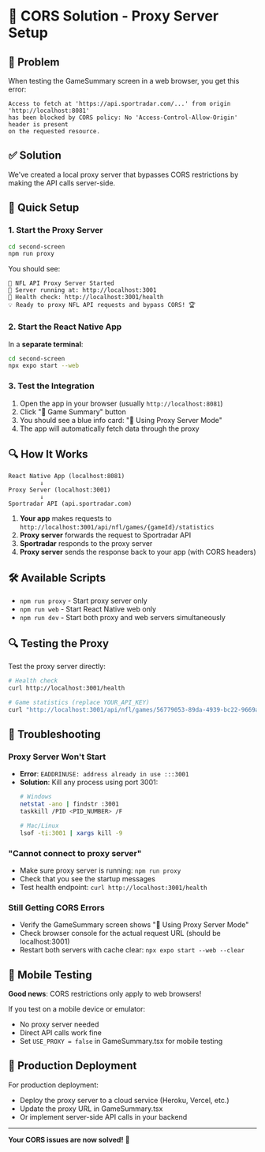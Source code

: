 # 🔧 CORS Solution - Proxy Server Setup

## 🚨 Problem
When testing the GameSummary screen in a web browser, you get this error:
```
Access to fetch at 'https://api.sportradar.com/...' from origin 'http://localhost:8081' 
has been blocked by CORS policy: No 'Access-Control-Allow-Origin' header is present 
on the requested resource.
```

## ✅ Solution
We've created a local proxy server that bypasses CORS restrictions by making the API calls server-side.

## 🚀 Quick Setup

### 1. Start the Proxy Server
```bash
cd second-screen
npm run proxy
```

You should see:
```
🚀 NFL API Proxy Server Started
📍 Server running at: http://localhost:3001
🏥 Health check: http://localhost:3001/health
💡 Ready to proxy NFL API requests and bypass CORS! 🏆
```

### 2. Start the React Native App
In a **separate terminal**:
```bash
cd second-screen
npx expo start --web
```

### 3. Test the Integration
1. Open the app in your browser (usually `http://localhost:8081`)
2. Click "🏈 Game Summary" button
3. You should see a blue info card: "🔄 Using Proxy Server Mode"
4. The app will automatically fetch data through the proxy

## 🔍 How It Works

```
React Native App (localhost:8081)
         ↓
Proxy Server (localhost:3001)
         ↓
Sportradar API (api.sportradar.com)
```

1. **Your app** makes requests to `http://localhost:3001/api/nfl/games/{gameId}/statistics`
2. **Proxy server** forwards the request to Sportradar API
3. **Sportradar** responds to the proxy server
4. **Proxy server** sends the response back to your app (with CORS headers)

## 🛠️ Available Scripts

- `npm run proxy` - Start proxy server only
- `npm run web` - Start React Native web only  
- `npm run dev` - Start both proxy and web servers simultaneously

## 🔍 Testing the Proxy

Test the proxy server directly:
```bash
# Health check
curl http://localhost:3001/health

# Game statistics (replace YOUR_API_KEY)
curl "http://localhost:3001/api/nfl/games/56779053-89da-4939-bc22-9669ae1fe05a/statistics?api_key=YOUR_API_KEY"
```

## 🚨 Troubleshooting

### Proxy Server Won't Start
- **Error**: `EADDRINUSE: address already in use :::3001`
- **Solution**: Kill any process using port 3001:
  ```bash
  # Windows
  netstat -ano | findstr :3001
  taskkill /PID <PID_NUMBER> /F
  
  # Mac/Linux
  lsof -ti:3001 | xargs kill -9
  ```

### "Cannot connect to proxy server"
- Make sure proxy server is running: `npm run proxy`
- Check that you see the startup messages
- Test health endpoint: `curl http://localhost:3001/health`

### Still Getting CORS Errors
- Verify the GameSummary screen shows "🔄 Using Proxy Server Mode"
- Check browser console for the actual request URL (should be localhost:3001)
- Restart both servers with cache clear: `npx expo start --web --clear`

## 📱 Mobile Testing

**Good news**: CORS restrictions only apply to web browsers! 

If you test on a mobile device or emulator:
- No proxy server needed
- Direct API calls work fine
- Set `USE_PROXY = false` in GameSummary.tsx for mobile testing

## 🎯 Production Deployment

For production deployment:
- Deploy the proxy server to a cloud service (Heroku, Vercel, etc.)
- Update the proxy URL in GameSummary.tsx
- Or implement server-side API calls in your backend

---

**Your CORS issues are now solved!** 🎉

